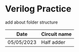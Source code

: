 # Verilog Practice

add about folder structure

| Date       | Circuit name |
| ---------- | ------------ |
| 05/05/2023 | Half adder   |
